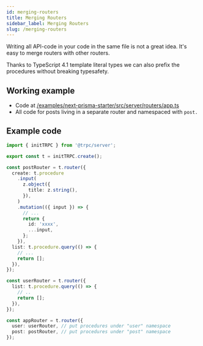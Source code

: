 ```yaml
---
id: merging-routers
title: Merging Routers
sidebar_label: Merging Routers
slug: /merging-routers
---
```


Writing all API-code in your code in the same file is not a great idea. It's easy to merge routers with other routers.

Thanks to TypeScript 4.1 template literal types we can also prefix the procedures without breaking typesafety.

## Working example

- Code at [/examples/next-prisma-starter/src/server/routers/app.ts](https://github.com/trpc/trpc/blob/main/examples/next-prisma-starter/src/server/routers/_app.ts)
- All code for posts living in a separate router and namespaced with `post.`

## Example code

```ts title='server.ts'
import { initTRPC } from '@trpc/server';

export const t = initTRPC.create();

const postRouter = t.router({
  create: t.procedure
    .input(
      z.object({
        title: z.string(),
      }),
    )
    .mutation(({ input }) => {
      // ...
      return {
        id: 'xxxx',
        ...input,
      };
    }),
  list: t.procedure.query(() => {
    // ...
    return [];
  }),
});

const userRouter = t.router({
  list: t.procedure.query(() => {
    // ..
    return [];
  }),
});

const appRouter = t.router({
  user: userRouter, // put procedures under "user" namespace
  post: postRouter, // put procedures under "post" namespace
});
```
